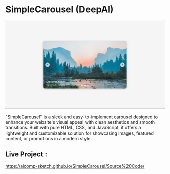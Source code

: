 # SimpleCarousel (DeepAI)

![My Screenshot](Images/Image1.PNG)

"SimpleCarousel" is a sleek and easy-to-implement carousel designed to enhance your website's visual appeal with clean aesthetics and smooth transitions. Built with pure HTML, CSS, and JavaScript, it offers a lightweight and customizable solution for showcasing images, featured content, or promotions in a modern style.

## Live Project :
https://aicomp-sketch.github.io/SimpleCarousel/Source%20Code/
